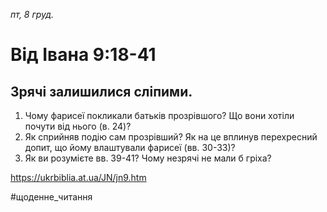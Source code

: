 
_пт, 8 груд._

# Від Івана 9:18-41

## Зрячі залишилися сліпими.
1. Чому фарисеї покликали батьків прозрівшого? Що вони хотіли почути від нього (в. 24)?
2. Як сприйняв подію сам прозрівший? Як на це вплинув перехресний допит, що йому влаштували фарисеї (вв. 30-33)?
3. Як ви розумієте вв. 39-41? Чому незрячі не мали б гріха?

https://ukrbiblia.at.ua/JN/jn9.htm 

#щоденне_читання
